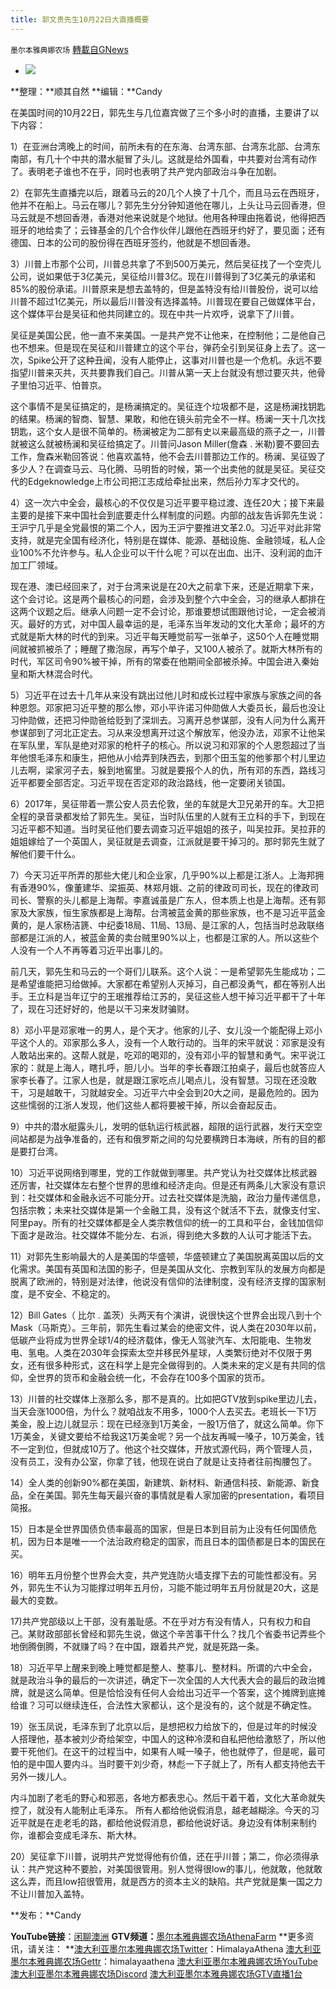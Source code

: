 ```yaml
---
title: 郭文贵先生10月22日大直播概要
---
```

`墨尔本雅典娜农场` [轉載自GNews](https://gnews.org/zh-hans/1613620/)

- ![](https://assets.gnews.org/wp-content/uploads/2021/10/1111.jpg)


**整理：**顺其自然
**编辑：**Candy

在美国时间的10月22日，郭先生与几位嘉宾做了三个多小时的直播，主要讲了以下内容：

1）在亚洲台湾晚上的时间，前所未有的在东海、台湾东部、台湾东北部、台湾东南部，有几十个中共的潜水艇冒了头儿。这就是给外国看，中共要对台湾有动作了。表明老子谁也不在乎，同时也表明了共产党内部政治斗争在加剧。

2）在郭先生直播完以后，跟着马云的20几个人换了十几个，而且马云在西班牙，他并不在船上。马云在哪儿？郭先生分分钟知道他在哪儿，上头让马云回香港，但马云就是不想回香港，香港对他来说就是个地狱。他用各种理由拖着说，他得把西班牙的地给卖了；云锋基金的几个合作伙伴儿跟他在西班牙约好了，要见面；还有德国、日本的公司的股份得在西班牙签约，他就是不想回香港。

3）川普上市那个公司，川普总共拿了不到500万美元，然后吴征找了一个空壳儿公司，说如果低于3亿美元，吴征给川普3亿。现在川普得到了3亿美元的承诺和85%的股份承诺。川普原来是想去盖特的，但是盖特没有给川普股份，说可以给川普不超过1亿美元，所以最后川普没有选择盖特。川普现在要自己做媒体平台，这个媒体平台是吴征和他共同建立的。现在中共一片欢呼，说拿下了川普。



吴征是美国公民，他一直不来美国。一是共产党不让他来，在控制他；二是他自己也不想来。但是现在吴征和川普建立的这个平台，弹药全引到吴征身上去了。这一次，Spike公开了这种丑闻，没有人能停止，这事对川普也是一个危机。永远不要指望川普来灭共，灭共要靠我们自己。川普从第一天上台就没有想过要灭共，他骨子里怕习近平、怕普京。

这个事情不是吴征搞定的，是杨澜搞定的。吴征连个垃圾都不是，这是杨澜找钥匙的结果。杨澜的智商、智慧、果敢，和他在镜头前完全不一样。杨澜一天十几次找钥匙，这个女人是很不简单的。杨澜被定为二部有史以来最高级的燕子之一，川普就被这么就被杨澜和吴征给搞定了。川普问Jason Miller(詹森 . 米勒)要不要回去工作，詹森米勒回答说：他喜欢盖特，他不会去川普那边工作的。杨澜、吴征毁了多少人？在调查马云、马化腾、马明哲的时候，第一个出卖他的就是吴征。吴征交代的Edgeknowledge上市公司把江志成给牵扯出来，然后孙力军才交代的。

4）这一次六中全会，最核心的不仅仅是习近平要平稳过渡、连任20大；接下来最主要的是接下来中国社会到底要走什么样制度的问题。内部的战友告诉郭先生说：王沪宁几乎是全党最恨的第二个人，因为王沪宁要推进文革2.0。习近平对此非常支持，就是完全国有经济化，特别是在媒体、能源、基础设施、金融领域，私人企业100%不允许参与。私人企业可以干什么呢？可以在出血、出汗、没利润的血汗加工厂领域。

现在港、澳已经回来了，对于台湾来说是在20大之前拿下来，还是近期拿下来，这个会讨论。这是两个最核心的问题，会涉及到整个六中全会，习的继承人都排在这两个议题之后。继承人问题一定不会讨论，那谁要想试图跟他讨论，一定会被消灭。最好的方式，对中国人最幸运的是，毛泽东当年发动的文化大革命；最坏的方式就是斯大林的时代的到来。习近平每天睡觉前写一张单子，这50个人在睡觉期间就被抓被杀了；睡醒了撒泡尿，再写个单子，又100人被杀了。就斯大林所有的时代，军区司令90%被干掉，所有的常委在他期间全部被杀掉。中国会进入秦始皇和斯大林混合时代。

5）习近平在过去十几年从来没有跳出过他儿时和成长过程中家族与家族之间的各种恩怨。邓家把习近平整的那么惨，邓小平许诺习仲勋做人大委员长，最后也没让习仲勋做，还把习仲勋爸给贬到了深圳去。习离开总参谋部，没有人问为什么离开参谋部到了河北正定去。习从来没想离开过这个解放军，他没办法，邓家不让他呆在军队里，军队是绝对邓家的枪杆子的核心。所以说习和邓家的个人恩怨超过了当年他恨毛泽东和康生，把他从小给弄到陕西去，到那个田玉玺的他爹那个村儿里边儿去啊，梁家河子去，躲到地窖里。习就是要报个人的仇，所有邓的东西，路线习近平都要全部否定。习近平现在否定邓的政治路线，他一定要闭关锁国。

6）2017年，吴征带着一票公安人员去伦敦，坐的车就是大卫兄弟开的车。大卫把全程的录音录都发给了郭先生。吴征，当时队伍里的人就有王立科的手下，到现在习近平都不知道。当时吴征他们要去调查习近平姐姐的孩子，叫吴拉菲。吴拉菲的姐姐嫁给了一个英国人，吴征就是去调查，江派就是要干掉习的。那时郭先生就了解他们要干什么。

7）今天习近平所弄的那些大佬儿和企业家，几乎90%以上都是江浙人。上海邦拥有香港90%，像董建华、梁振英、林郑月娥、之前的律政司司长，现在的律政司司长、警察的头儿都是上海帮。李嘉诚虽是广东人，但本质上也是上海帮。还有郭家及大家族，恒生家族都是上海帮。台湾被蓝金黄的那些家族，也不是习近平蓝金黄的，是人家杨洁篪、中纪委18局、11局、13局、是江家的人，包括当时总政联络部都是江派的人，被蓝金黄的卖台贼里90%以上，也都是江家的人。所以这些个人没有一个人不再等着习近平出事儿的。

前几天，郭先生和马云的一个哥们儿联系。这个人说：一是希望郭先生能成功；二是希望谁能把习给做掉。大家都在希望别人灭掉习，自己都没勇气，都在等别人出手。王立科是当年辽宁的王珉推荐给江苏的，吴征这些人想干掉习近平都干了十年了，现在习还好好的，他是以干习来发财骗财。

8）邓小平是邓家唯一的男人，是个天才。他家的儿子、女儿没一个能配得上邓小平这个人的。邓家那么多人，没有一个人敢行动的。当年的宋平就说：邓家是没有人敢站出来的。这帮人就是，吃邓的喝邓的，没有邓小平的智慧和勇气。宋平说江家的：就是上海人，瞎扎呼，胆儿小。当年的李长春跟江拍桌子，最后也就答应人家李长春了。江家人也是，就是跟江家吃点儿喝点儿，没有智慧。习现在还没敢干，习是越敢干，习就越安全。习近平六中全会到20大之间，是最危险的。因为这些懦弱的江浙人发现，他们这些人都将要被干掉，所以会奋起反击。

9）中共的潜水艇露头儿，发明的低轨运行核武器，超限的运行武器，发行天空空间站都是为战争准备的，还有和俄罗斯之间的勾兑要横跨日本海峡，所有的目的都是要打台湾。

10）习近平说网络到哪里，党的工作就做到哪里。共产党认为社交媒体比核武器还厉害，社交媒体左右整个世界的思维和经济走向。但是还有两条儿大家没有意识到：社交媒体和金融永远不可能分开。过去社交媒体是洗脑，政治力量传递信息，包括宗教；未来社交媒体是第一个金融工具，没有这个就活不下去，就像支付宝、阿里pay。所有的社交媒体都是全人类宗教信仰的统一的工具和平台，金钱加信仰下面才是政治。社交媒体不能分左、右派，得到绝大多数的人认可才能活下去。

11）对郭先生影响最大的人是美国的华盛顿，华盛顿建立了美国脱离英国以后的文化需求。美国有英国和法国的影子，但是美国从文化、宗教到军队的发展方向都是脱离了欧洲的，特别是对法律，他说没有信仰的法律制度，没有经济支撑的国家制度，是不安全、不稳定的。

12）Bill Gates（ 比尔 . 盖茨）头两天有个演讲，说很快这个世界会出现八到十个Mask（马斯克）。三年前，郭先生看过某会的绝密文件，说人类在2030年以前，低碳产业将成为世界全球1/4的经济载体，像无人驾驶汽车、太阳能电、生物发电、氢电。人类在2030年会探索太空并移民外星球，人类繁衍绝对不仅限于男女，还有很多种形式，这在科学上是完全做得到的。人类未来的定义是有共同的信仰，全世界的货币和金融会统一化，不会存在100多个国家的货币。

13）川普的社交媒体上涨那么多，那不是真的。比如把GTV放到spike里边儿去，当天会涨1000倍，为什么？就咱战友不用多，1000个人去买去。老班长一下1万美金，股上边儿就显示：现在已经涨到1万美金，一股1万倍了，就这么简单。你下1万美金，关键文要给不给我这1万美金呢？另一个战友再喊一嗓子，10万美金，钱不一定到位，但就成10万了。他这个社交媒体，开放式源代码，两个管理人员，没有员工，没有办公室，你拿了钱，他现在说白了就是让支持者往前掏腰包了。

14）全人类的创新90%都在美国，新建筑、新材料、新通信科技、新能源、新食品，全在美国。郭先生每天最兴奋的事情就是看人家加密的presentation，看项目简报。

15）日本是全世界国债负债率最高的国家，但是日本到目前为止没有任何国债危机，因为日本是唯一一个法治政府稳定的国家，而且日本的国债都是日本的国民在买。

16）明年五月份整个世界会大变，共产党连防火墙支撑下去的可能性都没有。另外，郭先生不认为习能撑过明年五月份，习能不能过明年五月份就是20大，这是最大的变数。

17)共产党部级以上干部，没有羞耻感。不在乎对方有没有情人，只有权力和自己。某财政部部长曾经和郭先生说，做这个辛苦事干什么？找几个省委书记弄些个地倒腾倒腾，不就赚了吗？在中国，跟着共产党，就是死路一条。

18）习近平早上醒来到晚上睡觉都是整人、整事儿、整材料。所谓的六中全会，就是政治斗争的最后的一次讲述，确定下一次全国的人大代表大会的最后的政治摊牌，就是这么简单。但是恰恰没有任何人会给出习近平一个答案，这个摊牌到底摊给谁？习可以继续连任，合法性大家都认，这个是没有的，这个就是不确定性。

19）张玉凤说，毛泽东到了北京以后，是想把权力给放下的，但是过年的时候没人搭理他，基本被刘少奇给架空，中国人的这种冷漠和自私把他给激怒了，所以他要干死他们。在这干的过程当中，如果有人喊一嗓子，他也就停了，但是呢，最可怕的是中国人要内斗。当时要干刘少奇，林彪一下子就上了，所有人都支持他去干另外一拨儿人。

内斗加剧了老毛的野心和邪恶，各地方都表忠心。然后干着干着，文化大革命就失控了，就没有人能制止毛泽东。 所有人都给他说假消息，越老越糊涂。今天的习近平就是在走老毛的路，都给他说假消息，都给他说好话。身边没有体制来制约你，谁都会变成毛泽东、斯大林。

20）吴征拿下川普，说明共产党觉得他有价值，还在乎川普；第二，你必须得承认：共产党这种不要脸，对美国很管用。别人觉得很low的事儿，他就敢，他就敢这么弄，而且low招很管用，就是西方的资本主义的缺陷。共产党就是集一国之力不让川普加入盖特。

**发布：**Candy

**YouTube链接**：[闲聊澳洲](https://www.youtube.com/channel/UCPxB0vpNpmHN0hORXK4gj2A)
**GTV频道：**[墨尔本雅典娜农场AthenaFarm](https://gtv.org/video/id=6153fecc42a8af3151a72e5b)
**更多资讯，请关注：
**[澳大利亚墨尔本雅典娜农场Twitter](https://twitter.com/HimalayaAthena1)：HimalayaAthena
[澳大利亚墨尔本雅典娜农场Gettr](https://www.gettr.com/user/himalayaathena)：himalayaathena
[澳大利亚墨尔本雅典娜农场YouTube](https://youtube.com/channel/UC-tz4lmA7mG3FzYbylgqjTQ)[澳大利亚墨尔本雅典娜农场Discord](https://discord.gg/76QVRChsgU)
[澳大利亚墨尔本雅典娜农场GTV直播1台](https://www.gtv.org/user/5f72f8f60cd82c6bb6a248a6)
